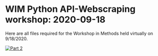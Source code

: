 # WIM Python API-Webscraping workshop: 2020-09-18

Here are all files required for the Workshop in Methods held virtually on 9/18/2020.

[![Part 2](https://mybinder.org/badge_logo.svg)](https://mybinder.org/v2/gh/anne-kav/WIM/master?filepath=02_WebScraping%2FWorkshop%2FJupyter%20notebook%20test.ipynb)